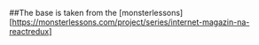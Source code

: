 ##The base is taken from the [monsterlessons][https://monsterlessons.com/project/series/internet-magazin-na-reactredux]